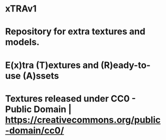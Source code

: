 # xTRAv1
# Repository for extra textures and models.
#
# E(x)tra (T)extures and (R)eady-to-use (A)ssets
# 
#
# Textures released under CC0 - Public Domain  |  https://creativecommons.org/public-domain/cc0/
